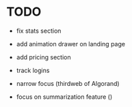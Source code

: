 # TODO

- fix stats section
- add animation drawer on landing page
- add pricing section
- track logins

- narrow focus (thirdweb of Algorand)
- focus on summarization feature ()

